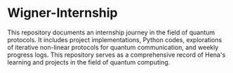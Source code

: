 # Wigner-Internship
This repository documents an internship journey in the field of quantum protocols. It includes project implementations, Python codes, explorations of iterative non-linear protocols for quantum communication, and weekly progress logs. This repository serves as a comprehensive record of Hena's learning and projects in the field of quantum computing.
